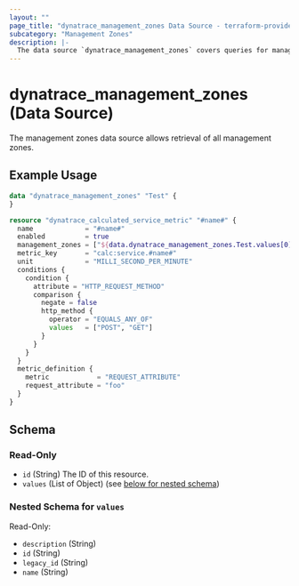 ```yaml
---
layout: ""
page_title: "dynatrace_management_zones Data Source - terraform-provider-dynatrace"
subcategory: "Management Zones"
description: |-
  The data source `dynatrace_management_zones` covers queries for management zones
---
```


# dynatrace_management_zones (Data Source)

The management zones data source allows retrieval of all management zones.

## Example Usage

```terraform
data "dynatrace_management_zones" "Test" {
}

resource "dynatrace_calculated_service_metric" "#name#" {
  name             = "#name#"
  enabled          = true
  management_zones = ["${data.dynatrace_management_zones.Test.values[0].id}"] 
  metric_key       = "calc:service.#name#"
  unit             = "MILLI_SECOND_PER_MINUTE"
  conditions {
    condition {
      attribute = "HTTP_REQUEST_METHOD"
      comparison {
        negate = false
        http_method {
          operator = "EQUALS_ANY_OF"
          values   = ["POST", "GET"]
        }
      }
    }
  }
  metric_definition {
    metric            = "REQUEST_ATTRIBUTE"
    request_attribute = "foo"
  }
}
```

<!-- schema generated by tfplugindocs -->
## Schema

### Read-Only

- `id` (String) The ID of this resource.
- `values` (List of Object) (see [below for nested schema](#nestedatt--values))

<a id="nestedatt--values"></a>
### Nested Schema for `values`

Read-Only:

- `description` (String)
- `id` (String)
- `legacy_id` (String)
- `name` (String)
